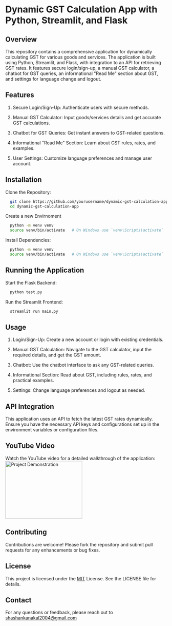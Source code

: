 
# Dynamic GST Calculation App with Python, Streamlit, and Flask




## Overview

This repository contains a comprehensive application for dynamically calculating GST for various goods and services. The application is built using Python, Streamlit, and Flask, with integration to an API for retrieving GST rates. It features secure login/sign-up, a manual GST calculator, a chatbot for GST queries, an informational "Read Me" section about GST, and settings for language change and logout.


## Features
1. Secure Login/Sign-Up: Authenticate users with secure methods.

2. Manual GST Calculator: Input goods/services details and get    accurate GST calculations.

3. Chatbot for GST Queries: Get instant answers to GST-related questions.

4. Informational "Read Me" Section: Learn about GST rules, rates, and examples.

5. User Settings: Customize language preferences and manage user account.

## Installation

Clone the Repository:
```bash
  git clone https://github.com/yourusername/dynamic-gst-calculation-app.git
  cd dynamic-gst-calculation-app

```


Create a new Envirnoment

```bash
  python -m venv venv
  source venv/bin/activate   # On Windows use `venv\Scripts\activate`
```

Install Dependencies:
```bash
  python -m venv venv
  source venv/bin/activate   # On Windows use `venv\Scripts\activate`
```


    
## Running the Application

Start the Flask Backend:
```bash
  python test.py
```
 Run the Streamlit Frontend:
```bash
  streamlit run main.py
```

## Usage

1. Login/Sign-Up: Create a new account or login with existing credentials.

2. Manual GST Calculation: Navigate to the GST calculator, input the required details, and get the GST amount.
3. Chatbot: Use the chatbot interface to ask any GST-related queries.
4. Informational Section: Read about GST, including rules, rates, and practical examples.
5. Settings: Change language preferences and logout as needed.


## API Integration
This application uses an API to fetch the latest GST rates dynamically. Ensure you have the necessary API keys and configurations set up in the environment variables or configuration files.

## YouTube Video
Watch the YouTube video for a detailed walkthrough of the application:
<a href="https://www.youtube.com/watch?v=qxkl5bzIaqo" target="_blank"><img src="https://img.youtube.com/vi/qxkl5bzIaqo/0.jpg" 
alt="Project Demonstration" width="240" height="180" border="0" /></a>


## Contributing

Contributions are welcome! Please fork the repository and submit pull requests for any enhancements or bug fixes.


## License
This project is licensed under the [MIT](https://choosealicense.com/licenses/mit/) License. See the LICENSE file for details.




## Contact
For any questions or feedback, please reach out to shashankanakal2004@gmail.com
